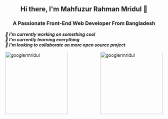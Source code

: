 <h2 align="center">Hi there, I'm Mahfuzur Rahman Mridul 👋</h2>
<h3 align="center">A Passionate Front-End Web Developer From Bangladesh</h3>


<!-- <div align="center" width="100%">
  <img align="center" height="200" style="border-radius: 5px" src="https://miro.medium.com/max/1360/0*7Q3yvSIv_t0ioJ-Z.gif" alt="googlermridul" />
</div> -->

<b> <i> 🔭 I’m currently working on something cool </b> </i> <br>
<b> <i> 🌱 I’m currently learning everything </b> </i> <br>
<b> <i> 👯 I’m looking to collaborate on more open source project </b> </i> <br>
<!-- <b> <i> 🤔 I’m looking for help with ... </b> </i> <br>
<b> <i> 💬 Ask me about ... </b> </i> <br>
<b> <i> 📫 How to reach me: ... </b> </i> <br>
<b> <i> 😄 Pronouns: ... </b> </i> <br>
<b> <i> ⚡ Fun fact: ... </b> </i> -->




<img align="left" height="200" width="200" src="https://github-readme-stats.vercel.app/api?username=googlermridul&show_icons=true&locale=en" alt="googlermridul" />

<img align="right" height="200" width="200" src="https://github-readme-stats.vercel.app/api/top-langs?username=googlermridul&show_icons=true&locale=en&layout=compact" alt="googlermridul" />



